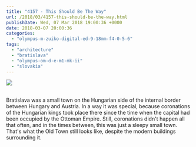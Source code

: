 ```yaml
---
title: "4157 - This Should Be The Way"
url: /2018/03/4157-this-should-be-the-way.html
publishDate: Wed, 07 Mar 2018 19:00:36 +0000
date: 2018-03-07 20:00:36
categories: 
  - "olympus-m-zuiko-digital-ed-9-18mm-f4-0-5-6"
tags: 
  - "architecture"
  - "bratislava"
  - "olympus-om-d-e-m1-mk-ii"
  - "slovakia"
---
```

<div class="container">
<div class="center"><a target="_blank" href="https://d25zfm9zpd7gm5.cloudfront.net/1200x1200/2017/20170605_124637_lr.jpg"><img class="webfeedsFeaturedVisual" src="https://d25zfm9zpd7gm5.cloudfront.net/0600x0600/2017/20170605_124637_lr.jpg" /></a></div>
</div>
<br />

Bratislava was a small town on the Hungarian side of the internal border between Hungary and Austria. In a way it was special, because coronations of the Hungarian kings took place there since the time when the capital had been occupied by the Ottoman Empire. Still, coronations didn't happen all that often, and in the times between, this was just a sleepy small town. That's what the Old Town still looks like, despite the modern buildings surrounding it.
